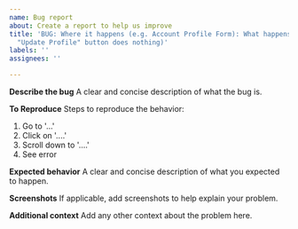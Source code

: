 ```yaml
---
name: Bug report
about: Create a report to help us improve
title: 'BUG: Where it happens (e.g. Account Profile Form): What happens (e.g. Pressing
  "Update Profile" button does nothing)'
labels: ''
assignees: ''

---
```


**Describe the bug**
A clear and concise description of what the bug is.

**To Reproduce**
Steps to reproduce the behavior:
1. Go to '...'
2. Click on '....'
3. Scroll down to '....'
4. See error

**Expected behavior**
A clear and concise description of what you expected to happen.

**Screenshots**
If applicable, add screenshots to help explain your problem.

**Additional context**
Add any other context about the problem here.
